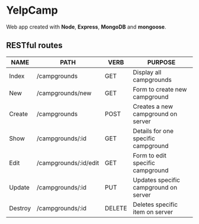 # YelpCamp

Web app created with **Node**, **Express**, **MongoDB** and **mongoose**.

## RESTful routes

| NAME    | PATH                  | VERB   | PURPOSE                               |
|---------|-----------------------|--------|---------------------------------------|
| Index   | /campgrounds          | GET    | Display all campgrounds               |
| New     | /campgrounds/new      | GET    | Form to create new campground         |
| Create  | /campgrounds          | POST   | Creates a new campground on server    |
| Show    | /campgrounds/:id      | GET    | Details for one specific campground   |
| Edit    | /campgrounds/:id/edit | GET    | Form to edit specific campground      |
| Update  | /campgrounds/:id      | PUT    | Updates specific campground on server |
| Destroy | /campgrounds/:id      | DELETE | Deletes specific item on server       |
